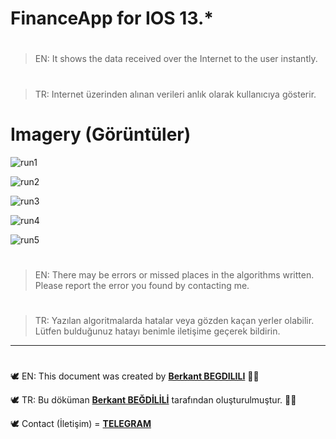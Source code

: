 # FinanceApp for IOS 13.*


#
> EN: It shows the data received over the Internet to the user instantly.
#
> TR: Internet üzerinden alınan verileri anlık olarak kullanıcıya gösterir.



# Imagery (Görüntüler)
![run1](https://github.com/berkantbegdilili/FinanceApp/blob/master/img/openMode-1.png)
 
![run2](https://github.com/berkantbegdilili/FinanceApp/blob/master/img/openMode-2.png)

![run3](https://github.com/berkantbegdilili/FinanceApp/blob/master/img/openMode-3.png)

![run4](https://github.com/berkantbegdilili/FinanceApp/blob/master/img/openMode-4.png)

![run5](https://github.com/berkantbegdilili/FinanceApp/blob/master/img/darkMode-1.png)
 

#
> EN: There may be errors or missed places in the algorithms written. Please report the error you found by contacting me.
#
> TR: Yazılan algoritmalarda hatalar veya gözden kaçan yerler olabilir. Lütfen bulduğunuz hatayı benimle iletişime geçerek bildirin.

________________________________
#
🕊 EN: This document was created by [**Berkant BEGDILILI**](https://www.linkedin.com/in/berkantbegdilili/ "LinkedIN: berkantbegdilili")  ✌🏼

🕊 TR: Bu döküman [**Berkant BEĞDİLİLİ**](https://www.linkedin.com/in/berkantbegdilili/ "LinkedIN: berkantbegdilili") tarafından oluşturulmuştur. ✌🏼

🕊 Contact (İletişim) = [**TELEGRAM**](https://t.me/berkantbegdilili/ "Telegram: @berkantbegdilili")




